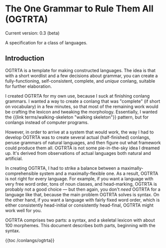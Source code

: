 <style>:root {--body-width: 80em}</style>

# The One Grammar to Rule Them All (OGTRTA)

Current version: 0.3 (beta)

A specification for a class of languages.

## Introduction

OGTRTA is a template for making constructed languages. The idea is that with a short wordlist and a few decisions about grammar, you can create a fully-functioning, self-consistent, complete, and _unique_ conlang, suitable for further elaboration.

I created OGTRTA for my own use, because I suck at finishing conlang grammars. I wanted a way to create a conlang that was "complete" (if short on vocabulary) in a few minutes, so that most of the remaining work would be crafting the lexicon and tweaking the morphology. Essentially, I wanted the {{link terms/walking-skeleton "walking skeleton"}} pattern, but for conlangs instead of computer programs.

However, in order to arrive at a system that would work, the way I had to develop OGTRTA was to create several actual (half-finished) conlangs, peruse grammars of natural languages, and then figure out what framework could produce them all. OGTRTA is not some pie-in-the-sky idea I dreamed up. It's derived from observations of actual languages both natural and artificial.

In creating OGTRTA, I had to strike a balance between a maximally-comprehensible system and a maximally-flexible one. As a result,
OGTRTA is not right for every language. For example, if you want a language with very free word order, tons of noun classes, and head-marking, OGTRTA is probably not a good choice — but then again, you don't _need_ OGTRTA for a language like that, because the main problem OGTRTA solves is syntax. On the other hand, if you want a language with fairly fixed word order, which is either consistently head-initial or consistently head-final, OGTRTA might work well for you.

OGTRTA comprises two parts: a syntax, and a skeletal lexicon with about 100 morphemes. This document describes both parts, beginning with the syntax.

{{toc /conlangs/ogtrta}}

<!--

Esperanto grammar
-------------------------------------------
Correlatives                 TODO

Sections of the Verdurian reference grammar
-------------------------------------------
Phonology                    out of scope
Consonants                   out of scope
Vowels                       out of scope
Phonotactics                 out of scope
Syllabification              out of scope
Stress                       out of scope
The Alphabet                 out of scope
Diacritics                   out of scope
Capitalization rules         out of scope
Punctuation                  out of scope
Morphology                   -
Verbal morphology            -
Infinitive                   DONE
Person/number endings        DONE
Tensed forms                 DONE
Full examples                -
Irregularities               out of scope
Present tense                DONE
Past and past anterior tense DONE
Future tense                 DONE
Conditional                  DONE
Imperative                   DONE
The classical imperative     DONE
Participles                  DONE
Nominal morphology           -
Cases                        out of scope
Masculine declension         -
Feminine declensions         -
Poetic accusative            -
Final stress                 -
Irregularities               -
Adjectives                   DONE
Articles                     DONE
Personal pronouns            DONE
Relative and interrogative pronouns DONE
Derivational morphology      -
Nominalizations              DONE
Adjectivizations             DONE
Verbalizations               DONE
Compounds                    out of scope
Preposition + verb           -
Two-word compounds           -
Sound patterns               -
Gender adjustment            -
Diminutives and augmentatives -
Parts of speech: User manual -
The verbal system            -
Time                         -
Aspect                       -
Dénuo (habitual)             DONE
Siča (progressive)           DONE
Núnece (closeness to present) DONE
Ya, yatá (completive)        DONE
Za (inceptive)               DONE
The conditional              TODO
Infinitive                   DONE
Participles                  DONE
Past and present             DONE
One who does                 DONE
Gerund                       DONE
Reflexives                   TODO
Valence                      DONE
Reducing valence             DONE
Increasing valence           DONE
Pitfalls                     -
Ditransitives                -
All about nouns              -
Nominative                   -
Accusative                   -
Dative                       -
The dative of relation       -
Genitive                     DONE
Partitive                    -
With locations               -
NP order                     -
Nouns on nouns               -
Gender mismatches            -
Anaphora                     TODO
Personal pronouns            DONE
Subject position             -
Predicates                   -
Object position              -
Pronominal gender            -
Reflexives                   DONE
Each other                   DONE
Impersonal tu                TODO
The formal you               -
Indefinite pronouns          -
Determiners                  -
Articles                     DONE
Demonstrative prefixes       -
Interrogative kî             TODO
Quantifiers                  TODO
Adjectival anaphora          TODO
Verbal anaphora              TODO
Kies ‘do what’               TODO
Fassec ‘do that’             TODO
Ozë                          TODO
Prepositions                 DONE
Case usage                   -
Prepositional prefixes       -
Numbers                      -
Morphology                   -
Cardinals                    TODO
Mathematical symbols         -
Constructions                -
Sentence order               DONE
Re-ordering                  TODO
Negation                     TODO
Other negative words         TODO
Questions                    -
Yes/no questions             DONE
Interrogative questions      DONE
Adverbials                   TODO
Transformations              TODO
Sentential arguments         DONE
Sentential objects           DONE
Sentential subjects          TODO
Serial verbs and Equi NP deletion -
Whether                      DONE
Nominalization               TODO
Other forms of subordination TODO
Relative clauses             DONE
Subordination using ke       TODO
Other subordinators          TODO
Headless relatives           TODO
Indefinite referents         TODO
Nonrestrictive clauses       TODO
Conditions                   TODO
The use of esli ‘if’         TODO
Implied ‘if’                 TODO
Comparatives                 TODO
Superlatives                 TODO
Fun with esan                TODO
Esan inversion               TODO
Existentials                 TODO
Clefting                     TODO
Other transformations        TODO
Constituent dislocation      TODO
Deletions                    TODO
Sluicing                     TODO
Gapping                      TODO
Stripping                    TODO
Negative raising             TODO
Pronoun hopping              TODO
Že-clefting and raising      TODO
Semantic fields              -
Polite expressions           out of scope
Greetings                    out of scope
Other polite expressions     out of scope
Kinship terms                out of scope
Direct descent               out of scope
Prefixes                     out of scope
Notes                        out of scope
Time                         out of scope
Telling time                 out of scope
Days of the week             out of scope
The year                     out of scope
Other time expressions       out of scope
Weather                      out of scope
Pragmatic particles          TODO
Dialects                     out of scope
Samples                      -
-->
